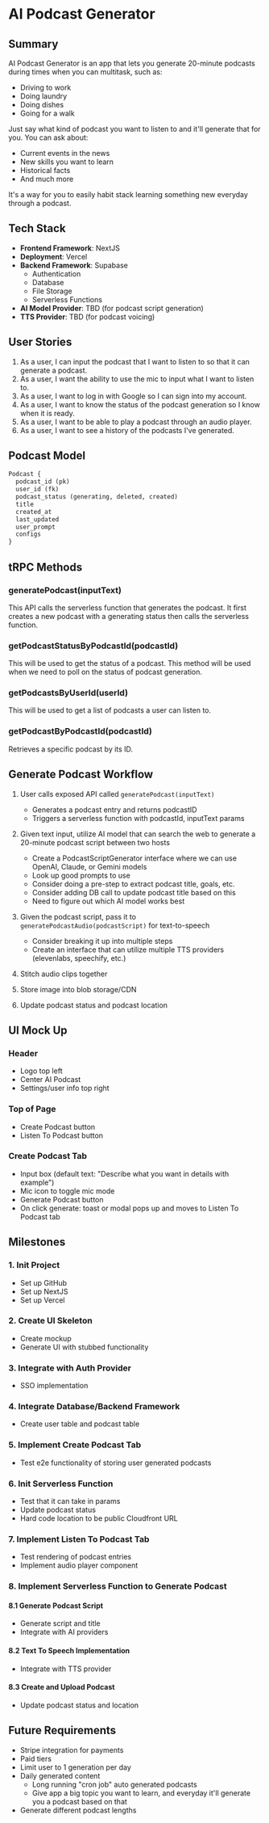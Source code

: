 # AI Podcast Generator

## Summary
AI Podcast Generator is an app that lets you generate 20-minute podcasts during times when you can multitask, such as:
- Driving to work
- Doing laundry
- Doing dishes
- Going for a walk

Just say what kind of podcast you want to listen to and it'll generate that for you. You can ask about:
- Current events in the news
- New skills you want to learn
- Historical facts
- And much more

It's a way for you to easily habit stack learning something new everyday through a podcast.

## Tech Stack
- **Frontend Framework**: NextJS
- **Deployment**: Vercel
- **Backend Framework**: Supabase
  - Authentication
  - Database
  - File Storage
  - Serverless Functions
- **AI Model Provider**: TBD (for podcast script generation)
- **TTS Provider**: TBD (for podcast voicing)

## User Stories
1. As a user, I can input the podcast that I want to listen to so that it can generate a podcast.
2. As a user, I want the ability to use the mic to input what I want to listen to.
3. As a user, I want to log in with Google so I can sign into my account.
4. As a user, I want to know the status of the podcast generation so I know when it is ready.
5. As a user, I want to be able to play a podcast through an audio player.
6. As a user, I want to see a history of the podcasts I've generated.

## Podcast Model
```sql
Podcast {
  podcast_id (pk)
  user_id (fk)
  podcast_status (generating, deleted, created)
  title
  created_at
  last_updated
  user_prompt
  configs
}
```

## tRPC Methods

### generatePodcast(inputText)
This API calls the serverless function that generates the podcast. It first creates a new podcast with a generating status then calls the serverless function.

### getPodcastStatusByPodcastId(podcastId)
This will be used to get the status of a podcast. This method will be used when we need to poll on the status of podcast generation.

### getPodcastsByUserId(userId)
This will be used to get a list of podcasts a user can listen to.

### getPodcastByPodcastId(podcastId)
Retrieves a specific podcast by its ID.

## Generate Podcast Workflow

1. User calls exposed API called `generatePodcast(inputText)`
   - Generates a podcast entry and returns podcastID
   - Triggers a serverless function with podcastId, inputText params

2. Given text input, utilize AI model that can search the web to generate a 20-minute podcast script between two hosts
   - Create a PodcastScriptGenerator interface where we can use OpenAI, Claude, or Gemini models
   - Look up good prompts to use
   - Consider doing a pre-step to extract podcast title, goals, etc.
   - Consider adding DB call to update podcast title based on this
   - Need to figure out which AI model works best

3. Given the podcast script, pass it to `generatePodcastAudio(podcastScript)` for text-to-speech
   - Consider breaking it up into multiple steps
   - Create an interface that can utilize multiple TTS providers (elevenlabs, speechify, etc.)

4. Stitch audio clips together
5. Store image into blob storage/CDN
6. Update podcast status and podcast location

## UI Mock Up

### Header
- Logo top left
- Center AI Podcast
- Settings/user info top right

### Top of Page
- Create Podcast button
- Listen To Podcast button

### Create Podcast Tab
- Input box (default text: "Describe what you want in details with example")
- Mic icon to toggle mic mode
- Generate Podcast button
- On click generate: toast or modal pops up and moves to Listen To Podcast tab

## Milestones

### 1. Init Project
- Set up GitHub
- Set up NextJS
- Set up Vercel

### 2. Create UI Skeleton
- Create mockup
- Generate UI with stubbed functionality

### 3. Integrate with Auth Provider
- SSO implementation

### 4. Integrate Database/Backend Framework
- Create user table and podcast table

### 5. Implement Create Podcast Tab
- Test e2e functionality of storing user generated podcasts

### 6. Init Serverless Function
- Test that it can take in params
- Update podcast status
- Hard code location to be public Cloudfront URL

### 7. Implement Listen To Podcast Tab
- Test rendering of podcast entries
- Implement audio player component

### 8. Implement Serverless Function to Generate Podcast

#### 8.1 Generate Podcast Script
- Generate script and title
- Integrate with AI providers

#### 8.2 Text To Speech Implementation
- Integrate with TTS provider

#### 8.3 Create and Upload Podcast
- Update podcast status and location

## Future Requirements
- Stripe integration for payments
- Paid tiers
- Limit user to 1 generation per day
- Daily generated content
  - Long running "cron job" auto generated podcasts
  - Give app a big topic you want to learn, and everyday it'll generate you a podcast based on that
- Generate different podcast lengths
